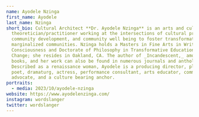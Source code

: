 ```yaml
---
name: Ayodele Nzinga
first_name: Ayodele
last_name: Nzinga
short_bio: Cultural Architect **Dr. Ayodele Nzinga** is an arts and culture
  theoretician/practitioner working at the intersections of cultural production,
  community development, and community well being to foster transformation in
  marginalized communities. Nzinga holds a Masters in Fine Arts in Writing and
  Consciousness and Doctorate of Philosophy in Transformative Education and
  Change; she resides in Oakland, CA. The author of _Incandescent,_ among other
  books, and her work can also be found in numerous journals and anthologies.
  Described as a renaissance woman, Ayodele is a producing director, playwright,
  poet, dramaturg, actress, performance consultant, arts educator, community
  advocate, and a culture bearing anchor.
portraits:
  - media: 2023/10/ayodele-nzinga
website: https://www.ayodelenzinga.com/
instagram: wordslanger
twitter: wordslanger
---
```

